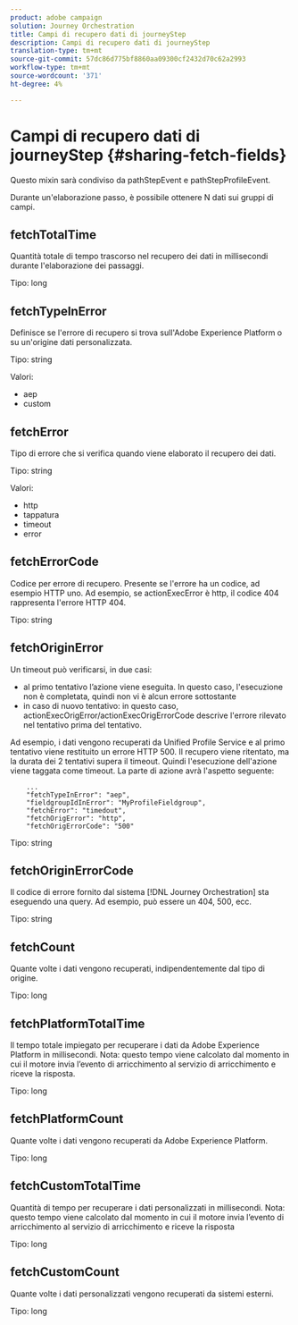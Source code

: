```yaml
---
product: adobe campaign
solution: Journey Orchestration
title: Campi di recupero dati di journeyStep
description: Campi di recupero dati di journeyStep
translation-type: tm+mt
source-git-commit: 57dc86d775bf8860aa09300cf2432d70c62a2993
workflow-type: tm+mt
source-wordcount: '371'
ht-degree: 4%

---
```



# Campi di recupero dati di journeyStep {#sharing-fetch-fields}

Questo mixin sarà condiviso da pathStepEvent e pathStepProfileEvent.

Durante un&#39;elaborazione passo, è possibile ottenere N dati sui gruppi di campi.

## fetchTotalTime

Quantità totale di tempo trascorso nel recupero dei dati in millisecondi durante l&#39;elaborazione dei passaggi.

Tipo: long

## fetchTypeInError

Definisce se l&#39;errore di recupero si trova sull&#39;Adobe Experience Platform o su un&#39;origine dati personalizzata.

Tipo: string

Valori:
* aep
* custom

## fetchError

Tipo di errore che si verifica quando viene elaborato il recupero dei dati.

Tipo: string

Valori:
* http
* tappatura
* timeout
* error

## fetchErrorCode

Codice per errore di recupero. Presente se l&#39;errore ha un codice, ad esempio HTTP uno. Ad esempio, se actionExecError è http, il codice 404 rappresenta l&#39;errore HTTP 404.

Tipo: string

## fetchOriginError

Un timeout può verificarsi, in due casi:

* al primo tentativo l’azione viene eseguita. In questo caso, l&#39;esecuzione non è completata, quindi non vi è alcun errore sottostante
* in caso di nuovo tentativo: in questo caso, actionExecOrigError/actionExecOrigErrorCode descrive l&#39;errore rilevato nel tentativo prima del tentativo.

Ad esempio, i dati vengono recuperati da Unified Profile Service e al primo tentativo viene restituito un errore HTTP 500. Il recupero viene ritentato, ma la durata dei 2 tentativi supera il timeout. Quindi l&#39;esecuzione dell&#39;azione viene taggata come timeout. La parte di azione avrà l&#39;aspetto seguente:

```
    ...
    "fetchTypeInError": "aep",
    "fieldgroupIdInError": "MyProfileFieldgroup",
    "fetchError": "timedout",
    "fetchOrigError": "http",
    "fetchOrigErrorCode": "500"
```

Tipo: string

## fetchOriginErrorCode

Il codice di errore fornito dal sistema [!DNL Journey Orchestration] sta eseguendo una query. Ad esempio, può essere un 404, 500, ecc.

Tipo: string

## fetchCount

Quante volte i dati vengono recuperati, indipendentemente dal tipo di origine.

Tipo: long

## fetchPlatformTotalTime

Il tempo totale impiegato per recuperare i dati da Adobe Experience Platform in millisecondi. Nota: questo tempo viene calcolato dal momento in cui il motore invia l’evento di arricchimento al servizio di arricchimento e riceve la risposta.

Tipo: long

## fetchPlatformCount

Quante volte i dati vengono recuperati da Adobe Experience Platform.

Tipo: long

## fetchCustomTotalTime

Quantità di tempo per recuperare i dati personalizzati in millisecondi. Nota: questo tempo viene calcolato dal momento in cui il motore invia l’evento di arricchimento al servizio di arricchimento e riceve la risposta

Tipo: long

## fetchCustomCount

Quante volte i dati personalizzati vengono recuperati da sistemi esterni.

Tipo: long
